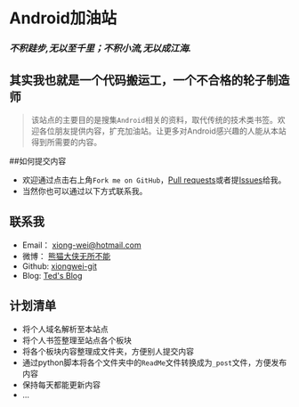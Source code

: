 Android加油站
======================

### *不积跬步,无以至千里；不积小流,无以成江海.*

## 其实我也就是一个代码搬运工，一个不合格的轮子制造师

>  该站点的主要目的是搜集`Android`相关的资料，取代传统的技术类书签。欢迎各位朋友提供内容，扩充加油站。让更多对Android感兴趣的人能从本站得到所需要的内容。  

##如何提交内容
* 欢迎通过点击右上角`Fork me on GitHub`，[Pull requests](https://github.com/tedxiong/tedxiong.github.io/pulls)或者提[Issues](https://github.com/tedxiong/tedxiong.github.io/issues)给我。
* 当然你也可以通过以下方式联系我。  

## 联系我
* Email： xiong-wei@hotmail.com
* 微博： [熊猫大侠无所不能](http://weibo.com/521213101)
* Github: [xiongwei-git](https://github.com/xiongwei-git)
* Blog: [Ted's Blog](http://tedcoder.com/)  


## 计划清单
* 将个人域名解析至本站点
* 将个人书签整理至站点各个板块
* 将各个板块内容整理成文件夹，方便别人提交内容
* 通过python脚本将各个文件夹中的`ReadMe`文件转换成为`_post`文件，方便发布内容
* 保持每天都能更新内容
* ...
